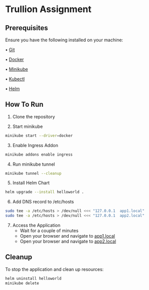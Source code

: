 # Trullion Assignment


## Prerequisites

Ensure you have the following installed on your machine:

•   [Git](https://git-scm.com/downloads)

•   [Docker](https://docs.docker.com/get-started/)

•   [Minikube](https://minikube.sigs.k8s.io/docs/start/)

•	[Kubectl](https://kubernetes.io/docs/tasks/tools/)

•	[Helm](https://helm.sh/docs/intro/install/)


## How To Run

1. Clone the repository


2. Start minikube
```bash
minikube start --driver=docker
```

3. Enable Ingress Addon
```bash
minikube addons enable ingress
```

4. Run minikube tunnel
```bash
minikube tunnel --cleanup
```

5. Install Helm Chart
```bash
helm upgrade --install helloworld .
```

6. Add DNS record to /etc/hosts
```bash
sudo tee -a /etc/hosts > /dev/null <<< "127.0.0.1  app1.local"
sudo tee -a /etc/hosts > /dev/null <<< "127.0.0.1  app2.local"
```

7. Access the Application
   - Wait for a couple of minutes 
   - Open your browser and navigate to [app1.local](http://app1.local)
   - Open your browser and navigate to [app2.local](http://app2.local)

## Cleanup

To stop the application and clean up resources:
```bash
helm uninstall helloworld
minikube delete
```